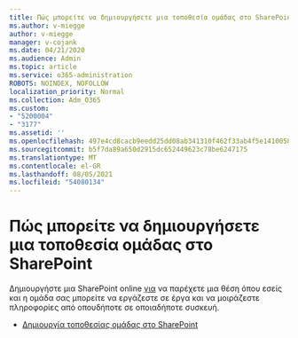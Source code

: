 ```yaml
---
title: Πώς μπορείτε να δημιουργήσετε μια τοποθεσία ομάδας στο SharePoint
ms.author: v-miegge
author: v-miegge
manager: v-cojank
ms.date: 04/21/2020
ms.audience: Admin
ms.topic: article
ms.service: o365-administration
ROBOTS: NOINDEX, NOFOLLOW
localization_priority: Normal
ms.collection: Adm_O365
ms.custom:
- "5200004"
- "3177"
ms.assetid: ''
ms.openlocfilehash: 497e4cd8cacb9eedd25dd08ab341310f462f33ab4f5e1410058f34e99d2e7d75
ms.sourcegitcommit: b5f7da89a650d2915dc652449623c78be6247175
ms.translationtype: MT
ms.contentlocale: el-GR
ms.lasthandoff: 08/05/2021
ms.locfileid: "54080134"
---
```

# <a name="how-to-create-a-team-site-in-sharepoint"></a>Πώς μπορείτε να δημιουργήσετε μια τοποθεσία ομάδας στο SharePoint

Δημιουργήστε μια SharePoint online [για](https://support.office.com/article/what-is-a-sharepoint-team-site-75545757-36c3-46a7-beed-0aaa74f0401e) να παρέχετε μια θέση όπου εσείς και η ομάδα σας μπορείτε να εργάζεστε σε έργα και να μοιράζεστε πληροφορίες από οπουδήποτε σε οποιαδήποτε συσκευή.

* [Δημιουργία τοποθεσίας ομάδας στο SharePoint](https://support.office.com/article/create-a-team-site-in-sharepoint-ef10c1e7-15f3-42a3-98aa-b5972711777d)